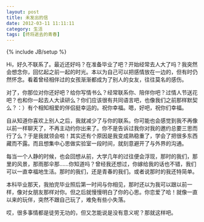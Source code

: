 ```yaml
---
layout: post
title: 未发出的信
date: 2012-03-11 11:11:11
category: 生活
tags: [终将逝去的青春]
---
```

{% include JB/setup %}

Hi，好久不联系了。最近还好吗？在准备毕业了吧？开始经常去人大了吗？我突然会想念你，回忆起之前一起的时光。本以为自己可以把感情放在一边的，但有时仍然怀念。看着曾经相伴过的女孩渐渐都成为了别人的女友，往往莫名的感伤。

<!--more-->

对了，你那位对你还好吧？给你写情书么？经常联系你、陪伴你吧？过情人节送花吧？也和你一起去人大读研么？你们应该很有共同语言吧，也像我们之前那样默契么？：）有个相知相爱的伴侣挺幸运的。祝你幸福。嗯，好吧，祝你们幸福。
	
自从知道你喜欢上别人之后，我就减少了与你的联系。你可能也会感觉到我不再像以前一样聊天了，不再主动约你出来了。你不是告诉过我你对我的邀约总要三思而行了么？于是我就领会啦！其实还有个原因是我变成熟稳重了，学会了把很多东西藏而不露。而且想集中心思做实验室一段时间，就刻意避开了与外界的沟通。
	
每当一个人静的时候，也会回想从前，大学几年的过往便会浮现，那时的我们，那里的风景，那雨那伞那……你知道吗？曾经我还想过，你嫁给我的话也不错，我们可以一直幸福地生活。那时的我们，还是青春的我们。或者说那时的我还特简单。

本科毕业那天，我拍完毕业照后第一时间与你相见，那时还以为我可以跟以前一样，像对女朋友那样对你。但之后就慢慢明白了你的心思。你恋爱了哈！就像一直以来的玩伴，突然不跟自己玩了，难免有些小失落。

哎，很多事情都是徒劳无功的，但又怎能说是没有意义呢？那就这样吧。

